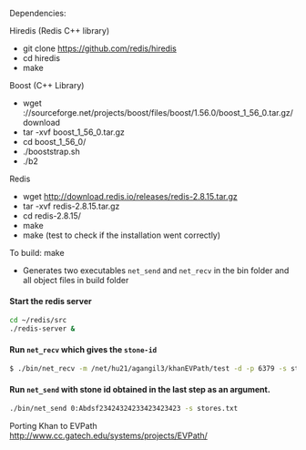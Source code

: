 Dependencies:

Hiredis (Redis C++ library)
  * git clone https://github.com/redis/hiredis
  * cd hiredis
  * make

Boost (C++ Library)
* wget ://sourceforge.net/projects/boost/files/boost/1.56.0/boost_1_56_0.tar.gz/download
* tar -xvf boost_1_56_0.tar.gz
* cd boost_1_56_0/
* ./booststrap.sh
* ./b2

Redis
* wget http://download.redis.io/releases/redis-2.8.15.tar.gz
* tar -xvf redis-2.8.15.tar.gz
* cd redis-2.8.15/
* make
* make (test to check if the installation went correctly)


To build:
make

* Generates two executables `net_send` and `net_recv` in the bin folder 
and all object files in build folder

#### Start the redis server 
```sh
cd ~/redis/src 
./redis-server & 
```
#### Run `net_recv`  which gives the `stone-id`
```sh
$ ./bin/net_recv -m /net/hu21/agangil3/khanEVPath/test -d -p 6379 -s stores.txt
```

#### Run `net_send` with stone id obtained in the last step as an argument.
```sh
./bin/net_send 0:Abdsf23424324233423423423 -s stores.txt
```
Porting Khan to EVPath http://www.cc.gatech.edu/systems/projects/EVPath/
